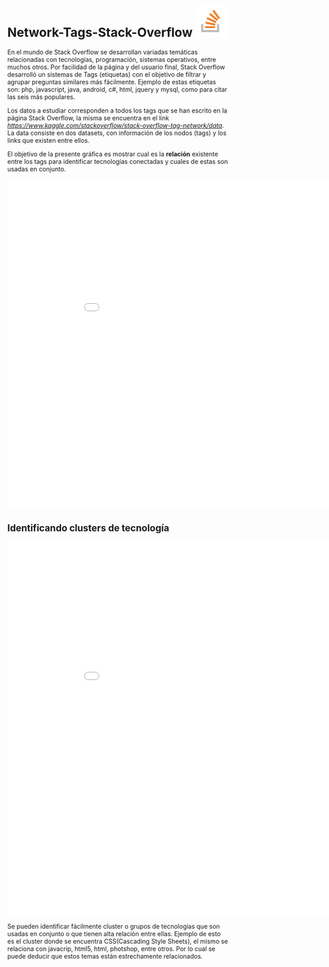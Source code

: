 # **Network-Tags-Stack-Overflow <img src="logo.jpg" height="70px"/>**

En el mundo de Stack Overflow se desarrollan variadas temáticas relacionadas con tecnologías, programación, sistemas operativos, entre muchos otros. Por facilidad de la página y del usuario final, Stack Overflow desarrolló un sistemas de Tags (etiquetas) con el objetivo de filtrar y agrupar preguntas similares más fácilmente. Ejemplo de estas etiquetas son: php, javascript, java, android, c#, html, jquery y mysql, como para citar las seis más populares.

Los datos a estudiar corresponden a todos los tags que se han escrito en la página Stack Overflow, la misma se encuentra en el link *https://www.kaggle.com/stackoverflow/stack-overflow-tag-network/data*. La data consiste en dos datasets, con información de los nodos (tags) y los links que existen entre ellos. 

El objetivo de la presente gráfica es mostrar cual es la **relación** existente entre los tags para identificar tecnologías conectadas y cuales de estas son usadas en conjunto.

<Embed src = "grafica1.html" width = "950" height = "750">

## **Identificando clusters de tecnología** 

<Embed src = "grafica2.html" width = "950" height = "850">

Se pueden identificar fácilmente cluster o grupos de tecnologías que son usadas en conjunto o que tienen alta relación entre ellas. Ejemplo de esto es el cluster donde se encuentra CSS(Cascading Style Sheets), el mismo se relaciona con javacrip, html5, html, photshop, entre otros. Por lo cual se puede deducir que estos temas están estrechamente relacionados.
